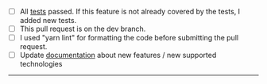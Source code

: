 - [ ] All [tests](https://github.com/jfrog/jfrog-docker-desktop-extension#tests) passed. If this feature is not already covered by the tests, I added new tests.
- [ ] This pull request is on the dev branch.
- [ ] I used "yarn lint" for formatting the code before submitting the pull request.
- [ ] Update [documentation](https://github.com/jfrog/documentation) about new features / new supported technologies
---
